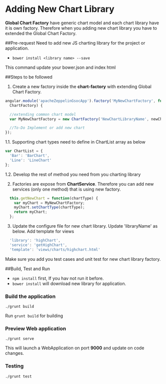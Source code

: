 # Adding New Chart Library
**Global Chart Factory** have generic chart model and each chart library have it is own factory. Therefore when you adding new chart library you have to extended the Global Chart Factory.

##Pre-request
Need to add new JS charting library for the project or application.

 * `bower install <library name> --save`

This command update your bower.json and index html

##Steps to be followed
1. Create a new factory inside the **chart-factory** with extending Global Chart Factory.

```javascript
angular.module('apacheZeppelinGsocApp').factory('MyNewChartFactory', function(
  ChartFactory) {

  //extending common chart model
  var MyNewChartFactory = new ChartFactory('NewChartLibraryName', newChart);

  //To-Do Implement or add new chart 
});
```
  1.1. Supporting chart types need to define in ChartList array as below
```javascript
var ChartList = {
  'Bar': 'BarChart',
  'Line': 'LineChart'
};
```
  1.2. Develop the rest of method you need from you charting library

2. Factories are expose from **ChartService**. Therefore you can add new services (only one method) that is using new factory.

```javascript
  this.getNewChart = function(chartType) {
    var myChart = MyNewChartFactory;
    myChart.setChartType(chartType);
    return myChart;
  };  
```

3. Update the configure file for new chart library. Update 'libraryName' as below. Add template for views

```javascript
  'library': 'highChart',
  'service': 'getHighChart',
  'template': 'views/charts/highchart.html'
```
Make sure you add you test cases and unit test for new chart library factory. 

##Build, Test and Run
 * `npm install` first, If you hav not run it before.
 * `bower install` will download new library for application.

### Build the application

`./grunt build`

Run `grunt build` for building 

### Preview Web application

`./grunt serve` 

This will launch a WebApplication on port **9000** and update on code changes.

### Testing

`./grunt test` 

